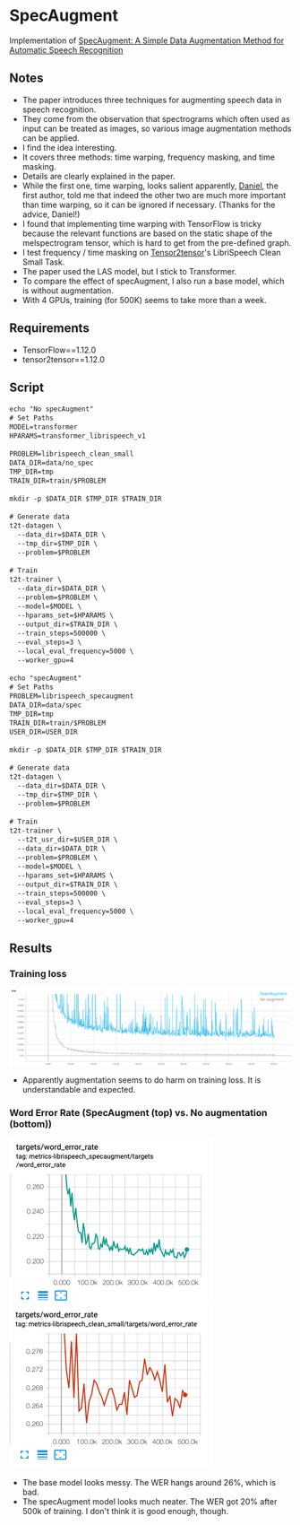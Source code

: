 # SpecAugment

Implementation of [SpecAugment: A Simple Data Augmentation Method for Automatic Speech Recognition](https://arxiv.org/abs/1904.08779)

## Notes
* The paper introduces three techniques for augmenting speech data in speech recognition.
* They come from the observation that spectrograms which often used as input can be treated as images, so various image augmentation methods can be applied.
* I find the idea interesting.
* It covers three methods: time warping, frequency masking, and time masking.
* Details are clearly explained in the paper.
* While the first one, time warping, looks salient apparently, [Daniel](danielspark@google.com), the first author, told me that indeed the other two are much more important than time warping, so it can be ignored if necessary. (Thanks for the advice, Daniel!)
* I found that implementing time warping with TensorFlow is tricky because the relevant functions are based on the static shape of the melspectrogram tensor, which is hard to get from the pre-defined graph.
* I test frequency / time masking on [Tensor2tensor](https://github.com/tensorflow/tensor2tensor)'s LibriSpeech Clean Small Task.
* The paper used the LAS model, but I stick to Transformer.
* To compare the effect of specAugment, I also run a base model, which is without augmentation.
* With 4 GPUs, training (for 500K) seems to take more than a week.


## Requirements
* TensorFlow==1.12.0
* tensor2tensor==1.12.0

## Script
```
echo "No specAugment"
# Set Paths
MODEL=transformer
HPARAMS=transformer_librispeech_v1

PROBLEM=librispeech_clean_small
DATA_DIR=data/no_spec
TMP_DIR=tmp
TRAIN_DIR=train/$PROBLEM

mkdir -p $DATA_DIR $TMP_DIR $TRAIN_DIR

# Generate data
t2t-datagen \
  --data_dir=$DATA_DIR \
  --tmp_dir=$TMP_DIR \
  --problem=$PROBLEM

# Train
t2t-trainer \
  --data_dir=$DATA_DIR \
  --problem=$PROBLEM \
  --model=$MODEL \
  --hparams_set=$HPARAMS \
  --output_dir=$TRAIN_DIR \
  --train_steps=500000 \
  --eval_steps=3 \
  --local_eval_frequency=5000 \ 
  --worker_gpu=4

echo "specAugment"
# Set Paths
PROBLEM=librispeech_specaugment
DATA_DIR=data/spec
TMP_DIR=tmp
TRAIN_DIR=train/$PROBLEM
USER_DIR=USER_DIR

mkdir -p $DATA_DIR $TMP_DIR $TRAIN_DIR

# Generate data
t2t-datagen \
  --data_dir=$DATA_DIR \
  --tmp_dir=$TMP_DIR \
  --problem=$PROBLEM

# Train
t2t-trainer \
  --t2t_usr_dir=$USER_DIR \
  --data_dir=$DATA_DIR \
  --problem=$PROBLEM \
  --model=$MODEL \
  --hparams_set=$HPARAMS \
  --output_dir=$TRAIN_DIR \
  --train_steps=500000 \
  --eval_steps=3 \
  --local_eval_frequency=5000 \ 
  --worker_gpu=4
```

## Results
### Training loss
<img src="loss.png">

* Apparently augmentation seems to do harm on training loss. It is understandable and expected.

### Word Error Rate (SpecAugment (top) vs. No augmentation (bottom))

<img src="spec_WER.png">
<img src="no_WER.png">

* The base model looks messy. The WER hangs around 26%, which is bad.
* The specAugment model looks much neater. The WER got 20% after 500k of training. I don't think it is good enough, though.